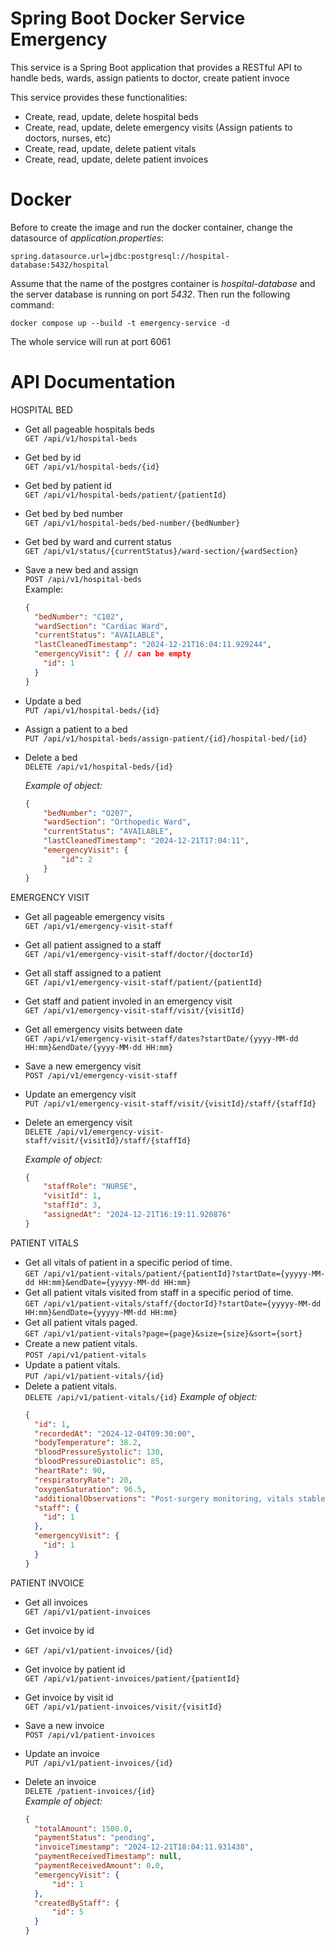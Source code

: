Spring Boot Docker Service Emergency
==========================
This service is a Spring Boot application that provides a RESTful API to handle beds, wards, assign patients to doctor, create patient invoce

This service provides these functionalities:
- Create, read, update, delete hospital beds
- Create, read, update, delete emergency visits (Assign patients to doctors, nurses, etc)
- Create, read, update, delete patient vitals
- Create, read, update, delete patient invoices

Docker
========
Before to create the image and run the docker container, change the datasource of _application.properties_:
```
spring.datasource.url=jdbc:postgresql://hospital-database:5432/hospital
```
Assume that the name of the postgres container is *hospital-database* and the server database is running on port *5432*.
Then run the following command:
```
docker compose up --build -t emergency-service -d
```
The whole service will run at port 6061

API Documentation
========
HOSPITAL BED
- Get all pageable hospitals beds<br/>
  `GET /api/v1/hospital-beds`
- Get bed by id<br/>
  `GET /api/v1/hospital-beds/{id}`
- Get bed by patient id<br/>
  `GET /api/v1/hospital-beds/patient/{patientId}`
- Get bed by bed number<br/>
  `GET /api/v1/hospital-beds/bed-number/{bedNumber}`
- Get bed by ward and current status<br/>
  `GET /api/v1/status/{currentStatus}/ward-section/{wardSection}`
- Save a new bed and assign<br/>
  `POST /api/v1/hospital-beds`
<br/>Example:
  ```json
  {
    "bedNumber": "C102",
    "wardSection": "Cardiac Ward",
    "currentStatus": "AVAILABLE",
    "lastCleanedTimestamp": "2024-12-21T16:04:11.929244",
    "emergencyVisit": { // can be empty
      "id": 1
    }
  }
  ```
- Update a bed<br/>
  `PUT /api/v1/hospital-beds/{id}`
- Assign a patient to a bed<br/>
  `PUT /api/v1/hospital-beds/assign-patient/{id}/hospital-bed/{id}`
- Delete a bed<br/>
`DELETE /api/v1/hospital-beds/{id}`

  _Example of object:_
    ```json
    {
        "bedNumber": "O207",
        "wardSection": "Orthopedic Ward",
        "currentStatus": "AVAILABLE",
        "lastCleanedTimestamp": "2024-12-21T17:04:11",
        "emergencyVisit": {
            "id": 2
        }
    }
  ```
EMERGENCY VISIT
- Get all pageable emergency visits<br/>
  `GET /api/v1/emergency-visit-staff`
- Get all patient assigned to a staff<br/>
  `GET /api/v1/emergency-visit-staff/doctor/{doctorId}`
- Get all staff assigned to a patient<br/>
  `GET /api/v1/emergency-visit-staff/patient/{patientId}`
- Get staff and patient involed in an emergency visit<br/>
  `GET /api/v1/emergency-visit-staff/visit/{visitId}`
- Get all emergency visits between date<br/>
  `GET /api/v1/emergency-visit-staff/dates?startDate/{yyyy-MM-dd HH:mm}&endDate/{yyyy-MM-dd HH:mm}`
- Save a new emergency visit<br/>
  `POST /api/v1/emergency-visit-staff`
- Update an emergency visit<br/>
  `PUT /api/v1/emergency-visit-staff/visit/{visitId}/staff/{staffId}`
- Delete an emergency visit<br/>
  `DELETE /api/v1/emergency-visit-staff/visit/{visitId}/staff/{staffId}`

  _Example of object:_
    ```json
    {
        "staffRole": "NURSE",
        "visitId": 1,
        "staffId": 3,
        "assignedAt": "2024-12-21T16:19:11.920876"
    }
  ```
PATIENT VITALS
- Get all vitals of patient in a specific period of time.<br/>
  `GET /api/v1/patient-vitals/patient/{patientId}?startDate={yyyyy-MM-dd HH:mm}&endDate={yyyyy-MM-dd HH:mm}`
- Get all patient vitals visited from staff in a specific period of time.<br/>
  `GET /api/v1/patient-vitals/staff/{doctorId}?startDate={yyyyy-MM-dd HH:mm}&endDate={yyyyy-MM-dd HH:mm}`
- Get all patient vitals paged.<br/>
  `GET /api/v1/patient-vitals?page={page}&size={size}&sort={sort}`
- Create a new patient vitals.<br/>
  `POST /api/v1/patient-vitals`
- Update a patient vitals.<br/>
  `PUT /api/v1/patient-vitals/{id}`
- Delete a patient vitals.<br/>
  `DELETE /api/v1/patient-vitals/{id}`
  _Example of object:_
  ```json
  {
    "id": 1,
    "recordedAt": "2024-12-04T09:30:00",
    "bodyTemperature": 38.2,
    "bloodPressureSystolic": 130,
    "bloodPressureDiastolic": 85,
    "heartRate": 90,
    "respiratoryRate": 20,
    "oxygenSaturation": 96.5,
    "additionalObservations": "Post-surgery monitoring, vitals stable",
    "staff": {
      "id": 1
    },
    "emergencyVisit": {
      "id": 1
    }
  }
  ```
PATIENT INVOICE
- Get all invoices<br/>
  `GET /api/v1/patient-invoices`
- Get invoice by id<br/>
- `GET /api/v1/patient-invoices/{id}`
- Get invoice by patient id<br/>
  `GET /api/v1/patient-invoices/patient/{patientId}`
- Get invoice by visit id<br/>
  `GET /api/v1/patient-invoices/visit/{visitId}`
- Save a new invoice<br/>
  `POST /api/v1/patient-invoices`
- Update an invoice<br/>
  `PUT /api/v1/patient-invoices/{id}`
- Delete an invoice<br/>
  `DELETE /patient-invoices/{id}`
 <br/> _Example of object:_

  ```json
  {
    "totalAmount": 1500.0,
    "paymentStatus": "pending",
    "invoiceTimestamp": "2024-12-21T18:04:11.931438",
    "paymentReceivedTimestamp": null,
    "paymentReceivedAmount": 0.0,
    "emergencyVisit": {
        "id": 1
    },
    "createdByStaff": {
        "id": 5
    }
  }
  ```
